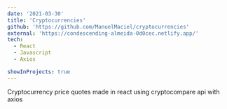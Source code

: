 ```yaml
---
date: '2021-03-30'
title: 'Cryptocurrencies'
github: 'https://github.com/ManuelMaciel/cryptocurrencies'
external: 'https://condescending-almeida-0d0cec.netlify.app/'
tech:
  - React
  - Javascript
  - Axios

showInProjects: true
---
```


Cryptocurrency price quotes made in react using cryptocompare api with axios
